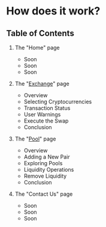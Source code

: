 # How does it work?

## Table of Contents

1. The "Home" page

   - Soon
   - Soon
   - Soon

2. The "[Exchange](./howdoesitwork/exchange-page.md)" page

   - Overview
   - Selecting Cryptocurrencies
   - Transaction Status
   - User Warnings
   - Execute the Swap
   - Conclusion

3. The "[Pool](./howdoesitwork/pool-page.md)" page

   - Overview
   - Adding a New Pair
   - Exploring Pools
   - Liquidity Operations
   - Remove Liquidity
   - Conclusion

4. The "Contact Us" page

   - Soon
   - Soon
   - Soon
